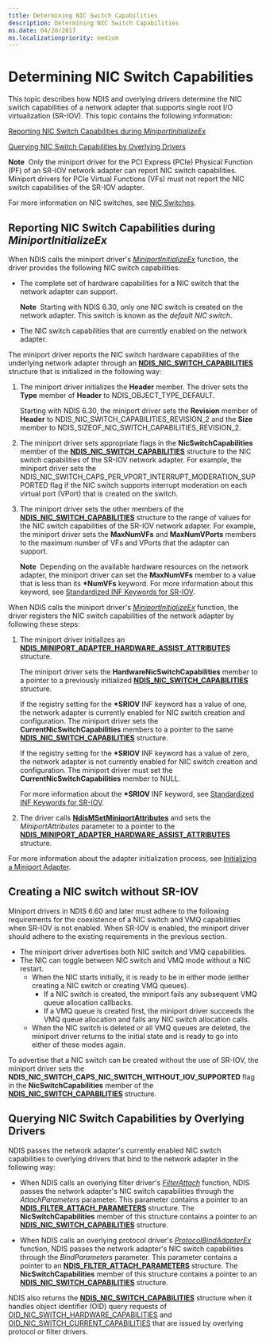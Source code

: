 ```yaml
---
title: Determining NIC Switch Capabilities
description: Determining NIC Switch Capabilities
ms.date: 04/20/2017
ms.localizationpriority: medium
---
```


# Determining NIC Switch Capabilities


This topic describes how NDIS and overlying drivers determine the NIC switch capabilities of a network adapter that supports single root I/O virtualization (SR-IOV). This topic contains the following information:

[Reporting NIC Switch Capabilities during *MiniportInitializeEx*](#reporting-nic-switch-capabilities-during-miniportinitializeex)

[Querying NIC Switch Capabilities by Overlying Drivers](#querying-nic-switch-capabilities-by-overlying-drivers)

**Note**  Only the miniport driver for the PCI Express (PCIe) Physical Function (PF) of an SR-IOV network adapter can report NIC switch capabilities. Miniport drivers for PCIe Virtual Functions (VFs) must not report the NIC switch capabilities of the SR-IOV adapter.

 

For more information on NIC switches, see [NIC Switches](nic-switches.md).

## Reporting NIC Switch Capabilities during *MiniportInitializeEx*


When NDIS calls the miniport driver's [*MiniportInitializeEx*](/windows-hardware/drivers/ddi/ndis/nc-ndis-miniport_initialize) function, the driver provides the following NIC switch capabilities:

-   The complete set of hardware capabilities for a NIC switch that the network adapter can support.

    **Note**  Starting with NDIS 6.30, only one NIC switch is created on the network adapter. This switch is known as the *default NIC switch*.     

-   The NIC switch capabilities that are currently enabled on the network adapter.

The miniport driver reports the NIC switch hardware capabilities of the underlying network adapter through an [**NDIS\_NIC\_SWITCH\_CAPABILITIES**](/windows-hardware/drivers/ddi/ntddndis/ns-ntddndis-_ndis_nic_switch_capabilities) structure that is initialized in the following way:

1.  The miniport driver initializes the **Header** member. The driver sets the **Type** member of **Header** to NDIS\_OBJECT\_TYPE\_DEFAULT.

    Starting with NDIS 6.30, the miniport driver sets the **Revision** member of **Header** to NDIS\_NIC\_SWITCH\_CAPABILITIES\_REVISION\_2 and the **Size** member to NDIS\_SIZEOF\_NIC\_SWITCH\_CAPABILITIES\_REVISION\_2.

2.  The miniport driver sets appropriate flags in the **NicSwitchCapabilities** member of the [**NDIS\_NIC\_SWITCH\_CAPABILITIES**](/windows-hardware/drivers/ddi/ntddndis/ns-ntddndis-_ndis_nic_switch_capabilities) structure to the NIC switch capabilities of the SR-IOV network adapter. For example, the miniport driver sets the NDIS\_NIC\_SWITCH\_CAPS\_PER\_VPORT\_INTERRUPT\_MODERATION\_SUPPORTED flag if the NIC switch supports interrupt moderation on each virtual port (VPort) that is created on the switch.

3.  The miniport driver sets the other members of the [**NDIS\_NIC\_SWITCH\_CAPABILITIES**](/windows-hardware/drivers/ddi/ntddndis/ns-ntddndis-_ndis_nic_switch_capabilities) structure to the range of values for the NIC switch capabilities of the SR-IOV network adapter. For example, the miniport driver sets the **MaxNumVFs** and **MaxNumVPorts** members to the maximum number of VFs and VPorts that the adapter can support.

    **Note**  Depending on the available hardware resources on the network adapter, the miniport driver can set the **MaxNumVFs** member to a value that is less than its **\*NumVFs** keyword. For more information about this keyword, see [Standardized INF Keywords for SR-IOV](standardized-inf-keywords-for-sr-iov.md).

     

When NDIS calls the miniport driver's [*MiniportInitializeEx*](/windows-hardware/drivers/ddi/ndis/nc-ndis-miniport_initialize) function, the driver registers the NIC switch capabilities of the network adapter by following these steps:

1.  The miniport driver initializes an [**NDIS\_MINIPORT\_ADAPTER\_HARDWARE\_ASSIST\_ATTRIBUTES**](/windows-hardware/drivers/ddi/ndis/ns-ndis-_ndis_miniport_adapter_hardware_assist_attributes) structure.

    The miniport driver sets the **HardwareNicSwitchCapabilities** member to a pointer to a previously initialized [**NDIS\_NIC\_SWITCH\_CAPABILITIES**](/windows-hardware/drivers/ddi/ntddndis/ns-ntddndis-_ndis_nic_switch_capabilities) structure.

    If the registry setting for the **\*SRIOV** INF keyword has a value of one, the network adapter is currently enabled for NIC switch creation and configuration. The miniport driver sets the **CurrentNicSwitchCapabilities** members to a pointer to the same [**NDIS\_NIC\_SWITCH\_CAPABILITIES**](/windows-hardware/drivers/ddi/ntddndis/ns-ntddndis-_ndis_nic_switch_capabilities) structure.

    If the registry setting for the **\*SRIOV** INF keyword has a value of zero, the network adapter is not currently enabled for NIC switch creation and configuration. The miniport driver must set the **CurrentNicSwitchCapabilities** member to NULL.

    For more information about the **\*SRIOV** INF keyword, see [Standardized INF Keywords for SR-IOV](standardized-inf-keywords-for-sr-iov.md).

2.  The driver calls [**NdisMSetMiniportAttributes**](/windows-hardware/drivers/ddi/ndis/nf-ndis-ndismsetminiportattributes) and sets the *MiniportAttributes* parameter to a pointer to the [**NDIS\_MINIPORT\_ADAPTER\_HARDWARE\_ASSIST\_ATTRIBUTES**](/windows-hardware/drivers/ddi/ndis/ns-ndis-_ndis_miniport_adapter_hardware_assist_attributes) structure.

For more information about the adapter initialization process, see [Initializing a Miniport Adapter](initializing-a-miniport-adapter.md).

## Creating a NIC switch without SR-IOV

Miniport drivers in NDIS 6.60 and later must adhere to the following requirements for the coexistence of a NIC switch and VMQ capabilities when SR-IOV is not enabled. When SR-IOV is enabled, the miniport driver should adhere to the existing requirements in the previous section.

- The miniport driver advertises both NIC switch and VMQ capabilities.
- The NIC can toggle between NIC switch and VMQ mode without a NIC restart.
    - When the NIC starts initially, it is ready to be in either mode (either creating a NIC switch or creating VMQ queues).
        - If a NIC switch is created, the miniport fails any subsequent VMQ queue allocation callbacks.
        - If a VMQ queue is created first, the miniport driver succeeds the VMQ queue allocation and fails any NIC switch allocation calls.
    - When the NIC switch is deleted or all VMQ queues are deleted, the miniport driver returns to the initial state and is ready to go into either of these modes again.

To advertise that a NIC switch can be created without the use of SR-IOV, the miniport driver sets the **NDIS_NIC_SWITCH_CAPS_NIC_SWITCH_WITHOUT_IOV_SUPPORTED** flag in the **NicSwitchCapabilities** member of the [**NDIS\_NIC\_SWITCH\_CAPABILITIES**](/windows-hardware/drivers/ddi/ntddndis/ns-ntddndis-_ndis_nic_switch_capabilities) structure.

## Querying NIC Switch Capabilities by Overlying Drivers


NDIS passes the network adapter's currently enabled NIC switch capabilities to overlying drivers that bind to the network adapter in the following way:

-   When NDIS calls an overlying filter driver's [*FilterAttach*](/windows-hardware/drivers/ddi/ndis/nc-ndis-filter_attach) function, NDIS passes the network adapter's NIC switch capabilities through the *AttachParameters* parameter. This parameter contains a pointer to an [**NDIS\_FILTER\_ATTACH\_PARAMETERS**](/windows-hardware/drivers/ddi/ndis/ns-ndis-_ndis_filter_attach_parameters) structure. The **NicSwitchCapabilities** member of this structure contains a pointer to an [**NDIS\_NIC\_SWITCH\_CAPABILITIES**](/windows-hardware/drivers/ddi/ntddndis/ns-ntddndis-_ndis_nic_switch_capabilities) structure.

-   When NDIS calls an overlying protocol driver's [*ProtocolBindAdapterEx*](/windows-hardware/drivers/ddi/ndis/nc-ndis-protocol_bind_adapter_ex) function, NDIS passes the network adapter's NIC switch capabilities through the *BindParameters* parameter. This parameter contains a pointer to an [**NDIS\_FILTER\_ATTACH\_PARAMETERS**](/windows-hardware/drivers/ddi/ndis/ns-ndis-_ndis_filter_attach_parameters) structure. The **NicSwitchCapabilities** member of this structure contains a pointer to an [**NDIS\_NIC\_SWITCH\_CAPABILITIES**](/windows-hardware/drivers/ddi/ntddndis/ns-ntddndis-_ndis_nic_switch_capabilities) structure.

NDIS also returns the [**NDIS\_NIC\_SWITCH\_CAPABILITIES**](/windows-hardware/drivers/ddi/ntddndis/ns-ntddndis-_ndis_nic_switch_capabilities) structure when it handles object identifier (OID) query requests of [OID\_NIC\_SWITCH\_HARDWARE\_CAPABILITIES](./oid-nic-switch-hardware-capabilities.md) and [OID\_NIC\_SWITCH\_CURRENT\_CAPABILITIES](./oid-nic-switch-current-capabilities.md) that are issued by overlying protocol or filter drivers.

 

